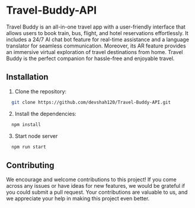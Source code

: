 
# Travel-Buddy-API

Travel Buddy is an all-in-one travel app with a user-friendly interface that allows users to book train, bus, flight, and hotel reservations effortlessly. It includes a 24/7 AI chat bot feature for real-time assistance and a language translator for seamless communication. Moreover, its AR feature provides an immersive virtual exploration of travel destinations from home. Travel Buddy is the perfect companion for hassle-free and enjoyable travel.


## Installation

1. Clone the repository:

```bash
  git clone https://github.com/devshah120/Travel-Buddy-API.git
```
2. Install the dependencies:

```bash
  npm install
```
3. Start node server
```bash
  npm run start
```

    
## Contributing
We encourage and welcome contributions to this project! If you come across any issues or have ideas for new features, we would be grateful if you could submit a pull request. Your contributions are valuable to us, and we appreciate your help in making this project even better.
